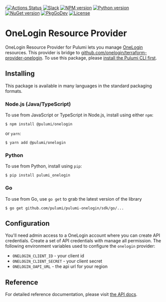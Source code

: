 r[![Actions Status](https://github.com/pulumi/pulumi-onelogin/workflows/master/badge.svg)](https://github.com/pulumi/pulumi-onelogin/actions)
[![Slack](http://www.pulumi.com/images/docs/badges/slack.svg)](https://slack.pulumi.com)
[![NPM version](https://badge.fury.io/js/%40pulumi%2Fonelogin.svg)](https://www.npmjs.com/package/@pulumi/onelogin)
[![Python version](https://badge.fury.io/py/pulumi-onelogin.svg)](https://pypi.org/project/pulumi-onelogin)
[![NuGet version](https://badge.fury.io/nu/pulumi.onelogin.svg)](https://badge.fury.io/nu/pulumi.onelogin)
[![PkgGoDev](https://pkg.go.dev/badge/github.com/pulumi/pulumi-onelogin/sdk/go/onelogin)](https://pkg.go.dev/github.com/pulumi/pulumi-onelogin/sdk/go/onelogin)
[![License](https://img.shields.io/npm/l/%40pulumi%2Fpulumi.svg)](https://github.com/pulumi/pulumi-onelogin/blob/master/LICENSE)

# OneLogin Resource Provider

OneLogin Resource Provider for Pulumi lets you manage [OneLogin](https://onelogin.com) resources.
This provider is bridge to [github.com/onelogin/terraform-provider-onelogin](https://github.com/onelogin/terraform-provider-onelogin).
To use this package, please [install the Pulumi CLI first](https://pulumi.io/).

## Installing

This package is available in many languages in the standard packaging formats.

### Node.js (Java/TypeScript)

To use from JavaScript or TypeScript in Node.js, install using either `npm`:

    $ npm install @pulumi/onelogin

or `yarn`:

    $ yarn add @pulumi/onelogin

### Python

To use from Python, install using `pip`:

    $ pip install pulumi_onelogin

### Go

To use from Go, use `go get` to grab the latest version of the library

    $ go get github.com/pulumi/pulumi-onelogin/sdk/go/...

## Configuration

You'll need admin access to a OneLogin account where you can create API credentials.
Create a set of API credentials with manage all permission.
The following environment variables used to configure the `onelogin` provider:

- `ONELOGIN_CLIENT_ID` - your client id
- `ONELOGIN_CLIENT_SECRET` - your client secret
- `ONELOGIN_OAPI_URL` - the api url for your region

## Reference

For detailed reference documentation, please visit [the API docs][1].

[1]: https://www.pulumi.com/docs/reference/pkg/onelogin/
